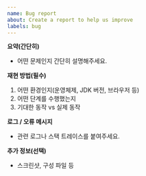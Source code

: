 ```yaml
---
name: Bug report
about: Create a report to help us improve
labels: bug
---
```


**요약(간단히)**
- 어떤 문제인지 간단히 설명해주세요.

**재현 방법(필수)**
1. 어떤 환경인지(운영체제, JDK 버전, 브라우저 등)
2. 어떤 단계를 수행했는지
3. 기대한 동작 vs 실제 동작

**로그 / 오류 메시지**
- 관련 로그나 스택 트레이스를 붙여주세요.

**추가 정보(선택)**
- 스크린샷, 구성 파일 등

